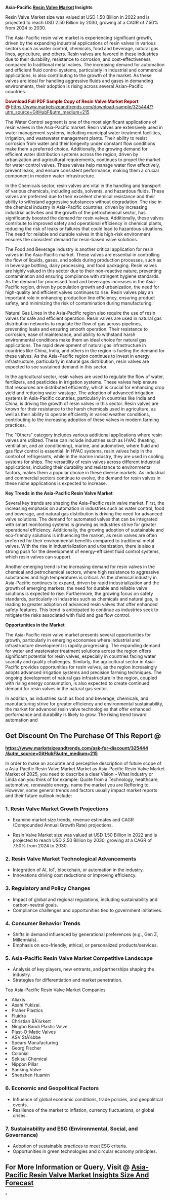 <p><strong>Asia-Pacific&nbsp;<a href=""https://www.marketsizeandtrends.com/download-sample/325444/&amp;utm_source=GitHubF&amp;utm_medium=215"">Resin Valve Market</a> Insights</strong></p><p>Resin Valve Market size was valued at USD 1.50 Billion in 2022 and is projected to reach USD 2.50 Billion by 2030, growing at a CAGR of 7.50% from 2024 to 2030.</p><p><p>The Asia-Pacific resin valve market is experiencing significant growth, driven by the expanding industrial applications of resin valves in various sectors such as water control, chemicals, food and beverage, natural gas lines, agriculture, and others. Resin valves are favored in these industries due to their durability, resistance to corrosion, and cost-effectiveness compared to traditional metal valves. The increasing demand for automation and efficient fluid control systems, particularly in industrial and commercial applications, is also contributing to the growth of the market. As these valves are ideal for handling aggressive fluids and gases in demanding environments, their adoption is rising across several Asian-Pacific countries.</p><p><p><strong><span style="color: #800000;">Download Full PDF Sample Copy of Resin Valve Market Report @</span>&nbsp;</strong><a href="https://www.marketsizeandtrends.com/download-sample/325444/?utm_source=GitHubF&amp;utm_medium=215" target="_blank">https://www.marketsizeandtrends.com/download-sample/325444/?utm_source=GitHubF&amp;utm_medium=215</a></p></p><p>The Water Control segment is one of the most significant applications of resin valves in the Asia-Pacific market. Resin valves are extensively used in water management systems, including municipal water treatment facilities, irrigation, and wastewater management plants. Their ability to resist corrosion from water and their longevity under constant flow conditions make them a preferred choice. Additionally, the growing demand for efficient water distribution systems across the region, driven by urbanization and agricultural requirements, continues to propel the market for water control valves. These valves help manage water flow effectively, prevent leaks, and ensure consistent performance, making them a crucial component in modern water infrastructure.</p><p>In the Chemicals sector, resin valves are vital in the handling and transport of various chemicals, including acids, solvents, and hazardous fluids. These valves are preferred due to their excellent chemical resistance and their ability to withstand aggressive substances without degradation. The rise in the chemical industry in Asia-Pacific countries, driven by increasing industrial activities and the growth of the petrochemical sector, has significantly boosted the demand for resin valves. Additionally, these valves contribute to improved safety and operational efficiency in chemical plants, reducing the risk of leaks or failures that could lead to hazardous situations. The need for reliable and durable valves in this high-risk environment ensures the consistent demand for resin-based valve solutions.</p><p>The Food and Beverage industry is another critical application for resin valves in the Asia-Pacific market. These valves are essential in controlling the flow of liquids, gases, and solids during production processes, such as in beverage bottling, dairy processing, and food packaging. Resin valves are highly valued in this sector due to their non-reactive nature, preventing contamination and ensuring compliance with stringent hygiene standards. As the demand for processed food and beverages increases in the Asia-Pacific region, driven by population growth and urbanization, the need for high-quality and efficient valves continues to rise. Resin valves play an important role in enhancing production line efficiency, ensuring product safety, and minimizing the risk of contamination during manufacturing.</p><p>Natural Gas Lines in the Asia-Pacific region also require the use of resin valves for safe and efficient operation. Resin valves are used in natural gas distribution networks to regulate the flow of gas across pipelines, preventing leaks and ensuring smooth operation. Their resistance to corrosion, ease of maintenance, and ability to withstand harsh environmental conditions make them an ideal choice for natural gas applications. The rapid development of natural gas infrastructure in countries like China, India, and others in the region is fueling the demand for these valves. As the Asia-Pacific region continues to invest in energy infrastructure, particularly in natural gas distribution, resin valves are expected to see sustained demand in this sector.</p><p>In the agricultural sector, resin valves are used to regulate the flow of water, fertilizers, and pesticides in irrigation systems. These valves help ensure that resources are distributed efficiently, which is crucial for enhancing crop yield and reducing water wastage. The adoption of advanced irrigation systems in Asia-Pacific countries, particularly in countries like India and China, is driving the growth of resin valves in this sector. Resin valves are known for their resistance to the harsh chemicals used in agriculture, as well as their ability to operate efficiently in varied weather conditions, contributing to the increasing adoption of these valves in modern farming practices.</p><p>The "Others" category includes various additional applications where resin valves are utilized. These can include industries such as HVAC (heating, ventilation, and air conditioning), marine, and automotive, where fluid and gas flow control is essential. In HVAC systems, resin valves help in the control of refrigerants, while in the marine industry, they are used in cooling systems for ships. The versatility of resin valves across different industrial applications, including their durability and resistance to environmental factors, makes them a popular choice in these diverse markets. As industrial and commercial sectors continue to evolve, the demand for resin valves in these niche applications is expected to increase.</p><p><strong>Key Trends in the Asia-Pacific Resin Valve Market</strong></p><p>Several key trends are shaping the Asia-Pacific resin valve market. First, the increasing emphasis on automation in industries such as water control, food and beverage, and natural gas distribution is driving the need for advanced valve solutions. The demand for automated valves that can be integrated with smart monitoring systems is growing as industries strive for greater operational efficiency. Additionally, the growing adoption of sustainable and eco-friendly solutions is influencing the market, as resin valves are often preferred for their environmental benefits compared to traditional metal valves. With the rise in industrialization and urbanization, there is also a strong push for the development of energy-efficient fluid control systems, which resin valves can support.</p><p>Another emerging trend is the increasing demand for resin valves in the chemical and petrochemical sectors, where high resistance to aggressive substances and high temperatures is critical. As the chemical industry in Asia-Pacific continues to expand, driven by rapid industrialization and the growth of emerging markets, the need for durable and reliable valve solutions is expected to rise. Furthermore, the growing focus on safety standards, particularly in industries such as chemicals and natural gas, is leading to greater adoption of advanced resin valves that offer enhanced safety features. This trend is anticipated to continue as industries seek to mitigate the risks associated with fluid and gas flow control.</p><p><strong>Opportunities in the Market</strong></p><p>The Asia-Pacific resin valve market presents several opportunities for growth, particularly in emerging economies where industrial and infrastructure development is rapidly progressing. The expanding demand for water and wastewater treatment solutions across the region offers significant potential for resin valves, especially in countries facing water scarcity and quality challenges. Similarly, the agricultural sector in Asia-Pacific provides opportunities for resin valves, as the region increasingly adopts advanced irrigation systems and precision farming techniques. The ongoing development of natural gas infrastructure in the region, coupled with rising energy consumption, is also expected to create continued demand for resin valves in the natural gas sector.</p><p>In addition, as industries such as food and beverage, chemicals, and manufacturing strive for greater efficiency and environmental sustainability, the market for advanced resin valve technologies that offer enhanced performance and durability is likely to grow. The rising trend toward automation and</p><h2><strong>Get Discount On The Purchase Of This Report @&nbsp;</strong></h2><p><strong><a href=""https://www.marketsizeandtrends.com/ask-for-discount/325444/&amp;utm_source=GitHubF&amp;utm_medium=215"" target=""_blank"">https://www.marketsizeandtrends.com/ask-for-discount/325444<br />/&amp;utm_source=GitHubF&amp;utm_medium=215</a></strong></p><p>In order to make an accurate and perceptive description of future scope of a Asia-Pacific&nbsp;Resin Valve Market Market as Asia-Pacific&nbsp;Resin Valve Market Market of 2025, you need to describe a clear Vision &ndash; What Industry or Linda can you think of for example: Quote from a Technology, healthcare, automotive, renewable energy, name the market you are Reffering to. However, some general trends and factors usually impact market reports and their future outlook include:</p><h3>1.&nbsp;<strong>Resin Valve Market Growth Projections</strong></h3><ul><li>Examine market size trends, revenue estimates and CAGR (Compounded Annual Growth Rate) projections.</li><li><p>Resin Valve Market size was valued at USD 1.50 Billion in 2022 and is projected to reach USD 2.50 Billion by 2030, growing at a CAGR of 7.50% from 2024 to 2030.</p></li></ul><h3>2.&nbsp;<strong>Resin Valve Market Technological Advancements</strong></h3><ul><li>Integration of AI, IoT, blockchain, or automation in the industry.</li><li>Innovations driving cost reductions or improving efficiency.</li></ul><h3>3.&nbsp;<strong>Regulatory and Policy Changes</strong></h3><ul><li>Impact of global and regional regulations, including sustainability and carbon-neutral goals.</li><li>Compliance challenges and opportunities tied to government initiatives.</li></ul><h3>4.&nbsp;<strong>Consumer Behavior Trends</strong></h3><ul><li>Shifts in demand influenced by generational preferences (e.g., Gen Z, Millennials).</li><li>Emphasis on eco-friendly, ethical, or personalized products/services.</li></ul><h3>5.&nbsp;<strong>Asia-Pacific Resin Valve Market Competitive Landscape</strong></h3><ul><li>Analysis of key players, new entrants, and partnerships shaping the industry.</li><li>Strategies for differentiation and market penetration.</li></ul><p data-pm-slice=""1 1 []"">Top Asia-Pacific Resin Valve Market Companies</p><div data-test-id=""""><p><li>Aliaxis</li><li> Asahi Yukizai.</li><li> Praher Plastics</li><li> Fluidra</li><li> Christian BÃ¼rkert</li><li> Ningbo Baodi Plastic Valve</li><li> Plast-O-Matic Valves</li><li> ASV StÃ¼bbe</li><li> Spears Manufacturing</li><li> Georg Fischer</li><li> Colonial</li><li> Sekisui Chemical</li><li> Nippon Pillar</li><li> Sanking Valve</li><li> Shenzhen Huamin</li></p></div><h3>6.&nbsp;<strong>Economic and Geopolitical Factors</strong></h3><ul><li>Influence of global economic conditions, trade policies, and geopolitical events.</li><li>Resilience of the market to inflation, currency fluctuations, or global crises.</li></ul><h3>7.&nbsp;<strong>Sustainability and ESG (Environmental, Social, and Governance)</strong></h3><ul><li>Adoption of sustainable practices to meet ESG criteria.</li><li>Opportunities in green technologies and circular economy principles.</li></ul><h2><strong>For More Information or Query, Visit @&nbsp;</strong><a href=""https://www.verifiedmarketreports.com/product/resin-valve-market/"" target=""_blank"">Asia-Pacific Resin Valve Market Insights Size And Forecast</a></h2>"

